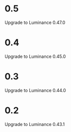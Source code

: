 # 0.5

Upgrade to Luminance 0.47.0

# 0.4

Upgrade to Luminance 0.45.0

# 0.3

Upgrade to Luminance 0.44.0

# 0.2

Upgrade to Luminance 0.43.1

